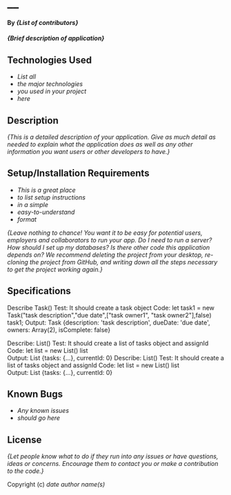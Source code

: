 # __

#### By _**{List of contributors}**_

#### _{Brief description of application}_

## Technologies Used

* _List all_
* _the major technologies_
* _you used in your project_
* _here_

## Description

_{This is a detailed description of your application. Give as much detail as needed to explain what the application does as well as any other information you want users or other developers to have.}_

## Setup/Installation Requirements

* _This is a great place_
* _to list setup instructions_
* _in a simple_
* _easy-to-understand_
* _format_

_{Leave nothing to chance! You want it to be easy for potential users, employers and collaborators to run your app. Do I need to run a server? How should I set up my databases? Is there other code this application depends on? We recommend deleting the project from your desktop, re-cloning the project from GitHub, and writing down all the steps necessary to get the project working again.}_

## Specifications

Describe Task()
Test: It should create a task object
Code:
let task1 = new Task("task description","due date",["task owner1", "task owner2"],false)
task1;
Output: Task {description: 'task description', dueDate: 'due date', owners: Array(2), isComplete: false}

Describe: List()
Test: It should create a list of tasks object and assignId
Code:
let list = new List()
list      
Output: List {tasks: {…}, currentId: 0}
Describe: List()
Test: It should create a list of tasks object and assignId
Code:
let list = new List()
list      
Output: List {tasks: {…}, currentId: 0}





## Known Bugs

* _Any known issues_
* _should go here_

## License

_{Let people know what to do if they run into any issues or have questions, ideas or concerns.  Encourage them to contact you or make a contribution to the code.}_

Copyright (c) _date_ _author name(s)_